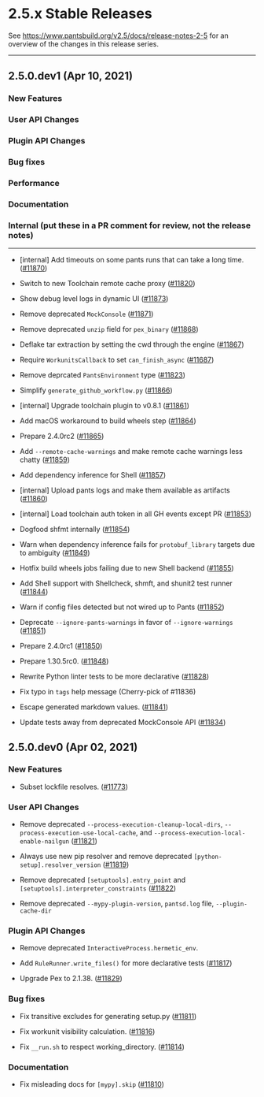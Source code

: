 # 2.5.x Stable Releases

See https://www.pantsbuild.org/v2.5/docs/release-notes-2-5 for an overview of the changes in this release series.


---------------------------------------------------------------------

## 2.5.0.dev1 (Apr 10, 2021)

### New Features


### User API Changes


### Plugin API Changes


### Bug fixes


### Performance


### Documentation


### Internal (put these in a PR comment for review, not the release notes)

--------------------------------------------------------------------


* [internal] Add timeouts on some pants runs that can take a long time. ([#11870](https://github.com/pantsbuild/pants/pull/11870))

* Switch to new Toolchain remote cache proxy ([#11820](https://github.com/pantsbuild/pants/pull/11820))

* Show debug level logs in dynamic UI ([#11873](https://github.com/pantsbuild/pants/pull/11873))

* Remove deprecated `MockConsole` ([#11871](https://github.com/pantsbuild/pants/pull/11871))

* Remove deprecated `unzip` field for `pex_binary` ([#11868](https://github.com/pantsbuild/pants/pull/11868))

* Deflake tar extraction by setting the cwd through the engine ([#11867](https://github.com/pantsbuild/pants/pull/11867))

* Require `WorkunitsCallback` to set `can_finish_async` ([#11687](https://github.com/pantsbuild/pants/pull/11687))

* Remove deprcated `PantsEnvironment` type ([#11823](https://github.com/pantsbuild/pants/pull/11823))

* Simplify `generate_github_workflow.py` ([#11866](https://github.com/pantsbuild/pants/pull/11866))

* [internal] Upgrade toolchain plugin to v0.8.1 ([#11861](https://github.com/pantsbuild/pants/pull/11861))

* Add macOS workaround to build wheels step ([#11864](https://github.com/pantsbuild/pants/pull/11864))

* Prepare 2.4.0rc2 ([#11865](https://github.com/pantsbuild/pants/pull/11865))

* Add `--remote-cache-warnings` and make remote cache warnings less chatty ([#11859](https://github.com/pantsbuild/pants/pull/11859))

* Add dependency inference for Shell ([#11857](https://github.com/pantsbuild/pants/pull/11857))

* [internal] Upload pants logs and make them available as artifacts ([#11860](https://github.com/pantsbuild/pants/pull/11860))

* [internal] Load toolchain auth token in all GH events except PR ([#11853](https://github.com/pantsbuild/pants/pull/11853))

* Dogfood shfmt internally ([#11854](https://github.com/pantsbuild/pants/pull/11854))

* Warn when dependency inference fails for `protobuf_library` targets due to ambiguity ([#11849](https://github.com/pantsbuild/pants/pull/11849))

* Hotfix build wheels jobs failing due to new Shell backend ([#11855](https://github.com/pantsbuild/pants/pull/11855))

* Add Shell support with Shellcheck, shmft, and shunit2 test runner ([#11844](https://github.com/pantsbuild/pants/pull/11844))

* Warn if config files detected but not wired up to Pants ([#11852](https://github.com/pantsbuild/pants/pull/11852))

* Deprecate `--ignore-pants-warnings` in favor of `--ignore-warnings` ([#11851](https://github.com/pantsbuild/pants/pull/11851))

* Prepare 2.4.0rc1 ([#11850](https://github.com/pantsbuild/pants/pull/11850))

* Prepare 1.30.5rc0. ([#11848](https://github.com/pantsbuild/pants/pull/11848))

* Rewrite Python linter tests to be more declarative ([#11828](https://github.com/pantsbuild/pants/pull/11828))

* Fix typo in `tags` help message (Cherry-pick of #11836)

* Escape generated markdown values. ([#11841](https://github.com/pantsbuild/pants/pull/11841))

* Update tests away from deprecated MockConsole API ([#11834](https://github.com/pantsbuild/pants/pull/11834))

## 2.5.0.dev0 (Apr 02, 2021)

### New Features

* Subset lockfile resolves. ([#11773](https://github.com/pantsbuild/pants/pull/11773))

### User API Changes

* Remove deprecated `--process-execution-cleanup-local-dirs`, `--process-execution-use-local-cache`, and `--process-execution-local-enable-nailgun` ([#11821](https://github.com/pantsbuild/pants/pull/11821))

* Always use new pip resolver and remove deprecated `[python-setup].resolver_version` ([#11819](https://github.com/pantsbuild/pants/pull/11819))

* Remove deprecated `[setuptools].entry_point` and `[setuptools].interpreter_constraints` ([#11822](https://github.com/pantsbuild/pants/pull/11822))

* Remove deprecated `--mypy-plugin-version`, `pantsd.log` file, `--plugin-cache-dir`

### Plugin API Changes

* Remove deprecated `InteractiveProcess.hermetic_env`.

* Add `RuleRunner.write_files()` for more declarative tests ([#11817](https://github.com/pantsbuild/pants/pull/11817))

* Upgrade Pex to 2.1.38. ([#11829](https://github.com/pantsbuild/pants/pull/11829))

### Bug fixes

* Fix transitive excludes for generating setup.py ([#11811](https://github.com/pantsbuild/pants/pull/11811))

* Fix workunit visibility calculation. ([#11816](https://github.com/pantsbuild/pants/pull/11816))

* Fix `__run.sh` to respect working_directory. ([#11814](https://github.com/pantsbuild/pants/pull/11814))

### Documentation

* Fix misleading docs for `[mypy].skip` ([#11810](https://github.com/pantsbuild/pants/pull/11810))
